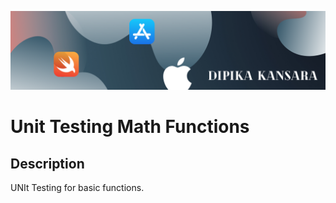
![Begin Banner](Docmentation/Banner.png)

# Unit Testing Math Functions

## Description

UNIt Testing for basic functions.


